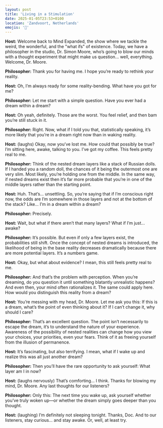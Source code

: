 ```yaml
---
layout: post
title: 'Living in a Stimulation'
date: 2025-01-05T23:53+0100
location: 'Zandvoort, Netherlands'
emojis: '📝'
---
```


<p><strong>Host:</strong> Welcome back to Mind Expanded, the show where we tackle the weird, the wonderful, and the "what ifs" of existence. Today, we have a philosopher in the studio, Dr. Simon Moore, who’s going to blow our minds with a thought experiment that might make us question... well, everything. Welcome, Dr. Moore.</p>
<p><strong>Philosopher:</strong> Thank you for having me. I hope you’re ready to rethink your reality.</p>
<p><strong>Host:</strong> Oh, I’m always ready for some reality-bending. What have you got for me?</p>
<p><strong>Philosopher:</strong> Let me start with a simple question. Have you ever had a dream within a dream?</p>
<p><strong>Host:</strong> Oh yeah, definitely. Those are the worst. You feel relief, and then bam you’re still stuck in it.</p>
<p><strong>Philosopher:</strong> Right. Now, what if I told you that, statistically speaking, it’s more likely that you’re in a dream right now than in waking reality.</p>
<p><strong>Host:</strong> (laughs) Okay, now you’ve lost me. How could that possibly be true? I’m sitting here, awake, talking to you. I’ve got my coffee. This feels pretty real to me.</p>
<p><strong>Philosopher:</strong> Think of the nested dream layers like a stack of Russian dolls. If I handed you a random doll, the chances of it being the outermost one are very slim. Most likely, you’re holding one from the middle. In the same way, if nested dreams exist then it’s far more probable that you’re in one of the middle layers rather than the starting point.</p>
<p><strong>Host:</strong> Huh. That’s... unsettling. So, you’re saying that if I’m conscious right now, the odds are I’m somewhere in those layers and not at the bottom of the stack? Like... I’m in a dream within a dream?</p>
<p><strong>Philosopher:</strong> Precisely.</p>
<p><strong>Host:</strong> Wait, but what if there aren’t that many layers? What if I’m just... awake?</p>
<p><strong>Philosopher:</strong> It’s possible. But even if only a few layers exist, the probabilities still shift. Once the concept of nested dreams is introduced, the likelihood of being in the base reality decreases dramatically because there are more potential layers. It’s a numbers game.</p>
<p><strong>Host:</strong> Okay, but what about evidence? I mean, this still feels pretty real to me.</p>
<p><strong>Philosopher:</strong> And that’s the problem with perception. When you’re dreaming, do you question it until something blatantly unrealistic happens? And even then, your mind often rationalizes it. The same could apply here. How would you distinguish this reality from a dream?</p>
<p><strong>Host:</strong> You’re messing with my head, Dr. Moore. Let me ask you this: If this is a dream, what’s the point of even thinking about it? If I can’t change it, why should I care?</p>
<p><strong>Philosopher:</strong> That’s an excellent question. The point isn’t necessarily to escape the dream, it’s to understand the nature of your experience. Awareness of the possibility of nested realities can change how you view your choices, your priorities, even your fears. Think of it as freeing yourself from the illusion of permanence.</p>
<p><strong>Host:</strong> It’s fascinating, but also terrifying. I mean, what if I wake up and realize this was all just another dream?</p>
<p><strong>Philosopher:</strong> Then you’ll have the rare opportunity to ask yourself: What layer am I in now?</p>
<p><strong>Host:</strong> (laughs nervously) That’s comforting... I think. Thanks for blowing my mind, Dr. Moore. Any last thoughts for our listeners?</p>
<p><strong>Philosopher:</strong> Only this: The next time you wake up, ask yourself whether you’ve truly woken up—or whether the dream simply goes deeper than you thought.</p>
<p><strong>Host:</strong> (laughing) I’m definitely not sleeping tonight. Thanks, Doc. And to our listeners, stay curious... and stay awake. Or, well, at least try.</p>